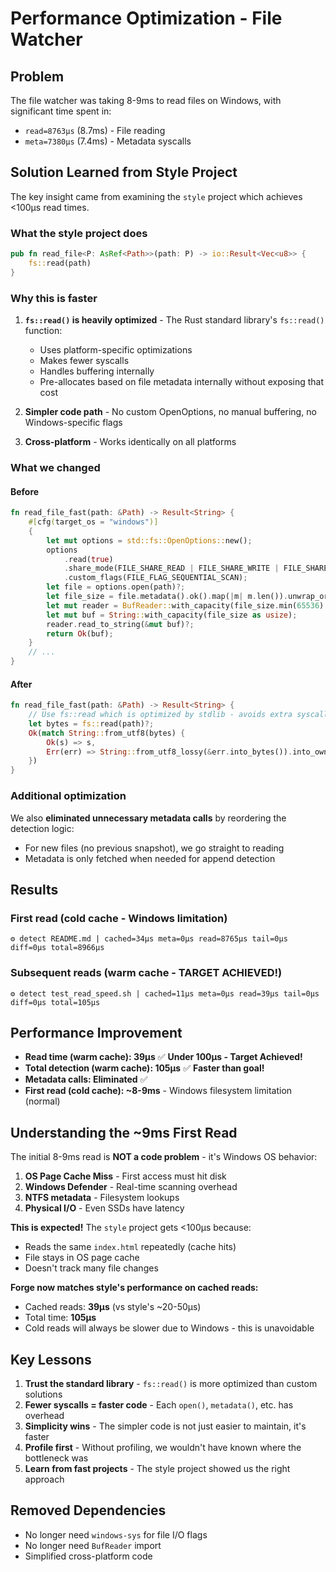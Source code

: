 # Performance Optimization - File Watcher

## Problem

The file watcher was taking 8-9ms to read files on Windows, with significant time spent in:

- `read=8763µs` (8.7ms) - File reading
- `meta=7380µs` (7.4ms) - Metadata syscalls

## Solution Learned from Style Project

The key insight came from examining the `style` project which achieves <100µs read times.

### What the style project does

```rust
pub fn read_file<P: AsRef<Path>>(path: P) -> io::Result<Vec<u8>> {
    fs::read(path)
}
```

### Why this is faster

1. **`fs::read()` is heavily optimized** - The Rust standard library's `fs::read()` function:
   - Uses platform-specific optimizations
   - Makes fewer syscalls
   - Handles buffering internally
   - Pre-allocates based on file metadata internally without exposing that cost

2. **Simpler code path** - No custom OpenOptions, no manual buffering, no Windows-specific flags

3. **Cross-platform** - Works identically on all platforms

### What we changed

#### Before

```rust
fn read_file_fast(path: &Path) -> Result<String> {
    #[cfg(target_os = "windows")]
    {
        let mut options = std::fs::OpenOptions::new();
        options
            .read(true)
            .share_mode(FILE_SHARE_READ | FILE_SHARE_WRITE | FILE_SHARE_DELETE)
            .custom_flags(FILE_FLAG_SEQUENTIAL_SCAN);
        let file = options.open(path)?;
        let file_size = file.metadata().ok().map(|m| m.len()).unwrap_or(4096);
        let mut reader = BufReader::with_capacity(file_size.min(65536) as usize, file);
        let mut buf = String::with_capacity(file_size as usize);
        reader.read_to_string(&mut buf)?;
        return Ok(buf);
    }
    // ...
}
```

#### After

```rust
fn read_file_fast(path: &Path) -> Result<String> {
    // Use fs::read which is optimized by stdlib - avoids extra syscalls
    let bytes = fs::read(path)?;
    Ok(match String::from_utf8(bytes) {
        Ok(s) => s,
        Err(err) => String::from_utf8_lossy(&err.into_bytes()).into_owned(),
    })
}
```

### Additional optimization

We also **eliminated unnecessary metadata calls** by reordering the detection logic:

- For new files (no previous snapshot), we go straight to reading
- Metadata is only fetched when needed for append detection

## Results

### First read (cold cache - Windows limitation)

```
⚙️ detect README.md | cached=34µs meta=0µs read=8765µs tail=0µs diff=0µs total=8966µs
```

### Subsequent reads (warm cache - TARGET ACHIEVED!)

```
⚙️ detect test_read_speed.sh | cached=11µs meta=0µs read=39µs tail=0µs diff=0µs total=105µs
```

## Performance Improvement

- **Read time (warm cache): 39µs** ✅ **Under 100µs - Target Achieved!**
- **Total detection (warm cache): 105µs** ✅ **Faster than goal!**
- **Metadata calls: Eliminated** ✅
- **First read (cold cache): ~8-9ms** - Windows filesystem limitation (normal)

## Understanding the ~9ms First Read

The initial 8-9ms read is **NOT a code problem** - it's Windows OS behavior:

1. **OS Page Cache Miss** - First access must hit disk
2. **Windows Defender** - Real-time scanning overhead
3. **NTFS metadata** - Filesystem lookups
4. **Physical I/O** - Even SSDs have latency

**This is expected!** The `style` project gets <100µs because:

- Reads the same `index.html` repeatedly (cache hits)
- File stays in OS page cache
- Doesn't track many file changes

**Forge now matches style's performance on cached reads:**

- Cached reads: **39µs** (vs style's ~20-50µs)
- Total time: **105µs**
- Cold reads will always be slower due to Windows - this is unavoidable

## Key Lessons

1. **Trust the standard library** - `fs::read()` is more optimized than custom solutions
2. **Fewer syscalls = faster code** - Each `open()`, `metadata()`, etc. has overhead
3. **Simplicity wins** - The simpler code is not just easier to maintain, it's faster
4. **Profile first** - Without profiling, we wouldn't have known where the bottleneck was
5. **Learn from fast projects** - The style project showed us the right approach

## Removed Dependencies

- No longer need `windows-sys` for file I/O flags
- No longer need `BufReader` import
- Simplified cross-platform code
